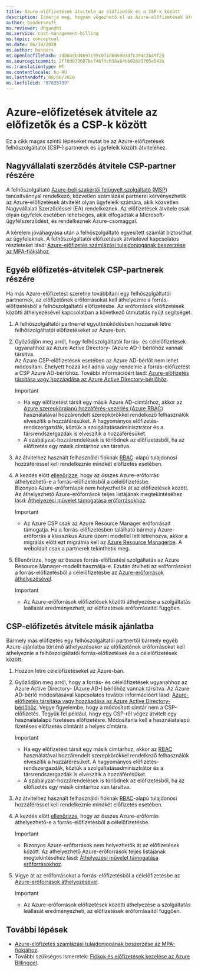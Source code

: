 ```yaml
---
title: Azure-előfizetések átvitele az előfizetők és a CSP-k között
description: Ismerje meg, hogyan végezhető el az Azure-előfizetések átvitele az előfizetők és a CSP-k között.
author: bandersmsft
ms.reviewer: dhgandhi
ms.service: cost-management-billing
ms.topic: conceptual
ms.date: 06/19/2020
ms.author: banders
ms.openlocfilehash: 7db0a5bd4697c99c071d685903dfc394c2b49f25
ms.sourcegitcommit: 2ff0d073607bc746ffc638a84bb026d1705e543e
ms.translationtype: HT
ms.contentlocale: hu-HU
ms.lasthandoff: 08/06/2020
ms.locfileid: "87835799"
---
```

# <a name="transfer-azure-subscriptions-between-subscribers-and-csps"></a>Azure-előfizetések átvitele az előfizetők és a CSP-k között

Ez a cikk magas szintű lépéseket mutat be az Azure-előfizetések felhőszolgáltatói (CSP-) partnerek és ügyfeleik közötti átviteléhez.

## <a name="transfer-ea-subscriptions-to-a-csp-partner"></a>Nagyvállalati szerződés átvitele CSP-partner részére

A felhőszolgáltató [Azure-beli szakértői felügyelt szolgáltató (MSP)](https://partner.microsoft.com/membership/azure-expert-msp) tanúsítvánnyal rendelkező, közvetlen számlázási partnerei kérvényezhetik az Azure-előfizetések átvitelét olyan ügyfeleik számára, akik közvetlen Nagyvállalati Szerződéssel (EA) rendelkeznek. Az előfizetések átvitele csak olyan ügyfelek esetében lehetséges, akik elfogadták a Microsoft-ügyfélszerződést, és rendelkeznek Azure-csomaggal.

A kérelem jóváhagyása után a felhőszolgáltató egyesített számlát biztosíthat az ügyfeleknek. A felhőszolgáltatói előfizetések átvitelével kapcsolatos részleteket lásd: [Azure-előfizetés számlázási tulajdonjogának beszerzése az MPA-fiókjához](mpa-request-ownership.md).

## <a name="other-subscription-transfers-to-a-csp-partner"></a>Egyéb előfizetés-átvitelek CSP-partnerek részére

Ha más Azure-előfizetést szeretne továbbítani egy felhőszolgáltatói partnernek, az előfizetőnek erőforrásokat kell áthelyeznie a forrás-előfizetésből a felhőszolgáltatói előfizetésbe. Az erőforrások előfizetések közötti áthelyezésével kapcsolatban a következő útmutatás nyújt segítséget.

1. A felhőszolgáltatói partnerrel együttműködésben hozzanak létre felhőszolgáltatói előfizetéseket az Azure-ban.
1. Győződjön meg arról, hogy felhőszolgáltatói forrás- és célelőfizetések ugyanahhoz az Azure Active Directory- (Azure AD-) bérlőhöz vannak társítva.  
    Az Azure CSP-előfizetések esetében az Azure AD-bérlőt nem lehet módosítani. Ehelyett hozzá kell adnia vagy rendelnie a forrás-előfizetést a CSP Azure AD-bérlőhöz. További információért lásd: [Azure-előfizetés társítása vagy hozzáadása az Azure Active Directory-bérlőhöz](../../active-directory/fundamentals/active-directory-how-subscriptions-associated-directory.md).
    > [!IMPORTANT]
    > - Ha egy előfizetést társít egy másik Azure AD-címtárhoz, akkor az [Azure szerepköralapú hozzáférés-vezérlés (Azure RBAC)](../../role-based-access-control/role-assignments-portal.md) használatával hozzárendelt szerepkörökkel rendelkező felhasználók elveszítik a hozzáférésüket. A hagyományos előfizetés-rendszergazdák, köztük a szolgáltatásadminisztrátor és a társrendszergazdák is elveszítik a hozzáférésüket.
    > - A szabályzat-hozzárendelések is törlődnek az előfizetésből, ha az előfizetés egy másik címtárhoz van társítva.
1. Az átvitelhez használt felhasználói fióknak [RBAC](add-change-subscription-administrator.md)-alapú tulajdonosi hozzáféréssel kell rendelkeznie mindkét előfizetés esetében.
1. A kezdés előtt [ellenőrizze](/rest/api/resources/resources/validatemoveresources), hogy az összes Azure-erőforrás áthelyezhető-e a forrás-előfizetésből a célelőfizetésbe.  
    Bizonyos Azure-erőforrások nem helyezhetők át az előfizetések között. Az áthelyezhető Azure-erőforrások teljes listájának megtekintéséhez lásd: [Áthelyezési művelet támogatása erőforrásokhoz](../../azure-resource-manager/management/move-support-resources.md).
    > [!IMPORTANT]
    >  - Az Azure CSP csak az Azure Resource Manager erőforrásait támogatja. Ha a forrás-előfizetésben található bármely Azure-erőforrás a klasszikus Azure üzemi modellel lett létrehozva, akkor a migrálás előtt ezt migrálnia kell az [Azure Resource Managerbe](https://docs.microsoft.com/azure/cloud-solution-provider/migration/ea-payg-to-azure-csp/ea-open-direct-asm-to-arm). A weboldalt csak a partnerek tekinthetik meg.

1. Ellenőrizze, hogy az összes forrás-előfizetési szolgáltatás az Azure Resource Manager-modellt használja-e. Ezután átviheti az erőforrásokat a forrás-előfizetésből a célelőfizetésbe az [Azure-erőforrások áthelyezésével](../../azure-resource-manager/management/move-resource-group-and-subscription.md).
    > [!IMPORTANT]
    >  - Az Azure-erőforrások előfizetések közötti áthelyezése a szolgáltatás leállását eredményezheti, az előfizetések erőforrásaitól függően.

## <a name="transfer-csp-subscription-to-other-offer"></a>CSP-előfizetés átvitele másik ajánlatba

Bármely más előfizetés egy felhőszolgáltatói partnertől bármely egyéb Azure-ajánlatba történő áthelyezésekor az előfizetőnek erőforrásokat kell áthelyeznie a felhőszolgáltatói forrás-előfizetések és a célelőfizetések között.

1. Hozzon létre célelőfizetéseket az Azure-ban.
1. Győződjön meg arról, hogy a forrás- és célelőfizetések ugyanahhoz az Azure Active Directory- (Azure AD-) bérlőhöz vannak társítva. Az Azure AD-bérlő módosításával kapcsolatos további információért lásd: [Azure-előfizetés társítása vagy hozzáadása az Azure Active Directory-bérlőhöz](../../active-directory/fundamentals/active-directory-how-subscriptions-associated-directory.md).
    Vegye figyelembe, hogy a módosított címtár nem a CSP-előfizetés. Tegyük fel például, hogy egy CSP-ről végez átvitelt egy használatalapú fizetéses előfizetésre. Módosítania kell a használatalapú fizetéses előfizetés címtárát a helyes címtárra.

    > [!IMPORTANT]
    >  - Ha egy előfizetést társít egy másik címtárhoz, akkor az [RBAC](../../role-based-access-control/role-assignments-portal.md) használatával hozzárendelt szerepkörökkel rendelkező felhasználók elveszítik a hozzáférésüket. A hagyományos előfizetés-rendszergazdák, köztük a szolgáltatásadminisztrátor és a társrendszergazdák is elveszítik a hozzáférésüket.
    >  - A szabályzat-hozzárendelések is törlődnek az előfizetésből, ha az előfizetés egy másik címtárhoz van társítva.

1. Az átvitelhez használt felhasználói fióknak [RBAC](add-change-subscription-administrator.md)-alapú tulajdonosi hozzáféréssel kell rendelkeznie mindkét előfizetés esetében.
1. A kezdés előtt [ellenőrizze](/rest/api/resources/resources/validatemoveresources), hogy az összes Azure-erőforrás áthelyezhető-e a forrás-előfizetésből a célelőfizetésbe.
    > [!IMPORTANT]
    >  - Bizonyos Azure-erőforrások nem helyezhetők át az előfizetések között. Az áthelyezhető Azure-erőforrások teljes listájának megtekintéséhez lásd: [Áthelyezési művelet támogatása erőforrásokhoz](../../azure-resource-manager/management/move-support-resources.md).

1. Vigye át az erőforrásokat a forrás-előfizetésből a célelőfizetésbe az [Azure-erőforrások áthelyezésével](../../azure-resource-manager/management/move-resource-group-and-subscription.md).
    > [!IMPORTANT]
    >  - Az Azure-erőforrások előfizetések közötti áthelyezése a szolgáltatás leállását eredményezheti, az előfizetések erőforrásaitól függően.

## <a name="next-steps"></a>További lépések
- [Azure-előfizetés számlázási tulajdonjogának beszerzése az MPA-fiókjához](mpa-request-ownership.md).
- További szükséges ismeretek: [Fiókok és előfizetések kezelése az Azure Billinggel](../index.yml).
